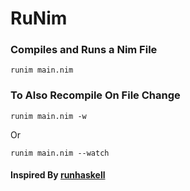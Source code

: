 # RuNim

### Compiles and Runs a Nim File

`runim main.nim`

### To Also Recompile On File Change

`runim main.nim -w`

Or

`runim main.nim --watch`

#### Inspired By [runhaskell](https://helpmanual.io/help/runhaskell/)
